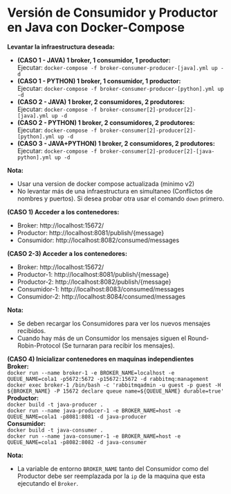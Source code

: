 # Versión de Consumidor y Productor en Java con Docker-Compose

**Levantar la infraestructura deseada:**  
* **(CASO 1 - JAVA) 1 broker, 1 consumidor, 1 productor:**  
  Ejecutar: `docker-compose -f broker-consumer-producer-[java].yml up -d`
* **(CASO 1 - PYTHON) 1 broker, 1 consumidor, 1 productor:**  
  Ejecutar: `docker-compose -f broker-consumer-producer-[python].yml up -d`
* **(CASO 2 - JAVA) 1 broker, 2 consumidores, 2 produtores:**  
  Ejecutar: `docker-compose -f broker-consumer[2]-producer[2]-[java].yml up -d`
* **(CASO 2 - PYTHON) 1 broker, 2 consumidores, 2 produtores:**  
  Ejecutar: `docker-compose -f broker-consumer[2]-producer[2]-[python].yml up -d`
* **(CASO 3 - JAVA+PYTHON) 1 broker, 2 consumidores, 2 produtores:**  
  Ejecutar: `docker-compose -f broker-consumer[2]-producer[2]-[java-python].yml up -d`

**Nota:**  
* Usar una version de docker compose actualizada (minimo v2)
* No levantar más de una infraestructura en simultaneo (Conflictos de nombres y puertos). Si desea probar otra usar el comando `down` primero.

**(CASO 1) Acceder a los contenedores:**  
* Broker: http://localhost:15672/  
* Productor: http://localhost:8081/publish/{message}  
* Consumidor: http://localhost:8082/consumed/messages

**(CASO 2-3) Acceder a los contenedores:**  
* Broker: http://localhost:15672/  
* Productor-1: http://localhost:8081/publish/{message}
* Productor-2: http://localhost:8082/publish/{message}  
* Consumidor-1: http://localhost:8083/consumed/messages
* Consumidor-2: http://localhost:8084/consumed/messages

**Nota:**  
* Se deben recargar los Consumidores para ver los nuevos mensajes recibidos.  
* Cuando hay más de un Consumidor los mensajes siguen el Round-Robin-Protocol (Se turnaran para recibir los mensajes).

**(CASO 4) Inicializar contenedores en maquinas independientes**  
**Broker:**  
`docker run --name broker-1 -e BROKER_NAME=localhost -e QUEUE_NAME=cola1 -p5672:5672 -p15672:15672 -d rabbitmq:management`  
`docker exec broker-1 /bin/bash -c 'rabbitmqadmin -u guest -p guest -H ${BROKER_NAME} -P 15672 declare queue name=${QUEUE_NAME} durable=true'`  
**Productor:**  
`docker build -t java-producer .`  
`docker run --name java-producer-1 -e BROKER_NAME=host -e QUEUE_NAME=cola1 -p8081:8081 -d java-producer`  
**Consumidor:**  
`docker build -t java-consumer .`  
`docker run --name java-consumer-1 -e BROKER_NAME=host -e QUEUE_NAME=cola1 -p8082:8082 -d java-consumer`  

**Nota:**  
* La variable de entorno `BROKER_NAME` tanto del Consumidor como del Productor debe ser reemplazada por la `ip` de la maquina que esta ejecutando el `Broker`.
